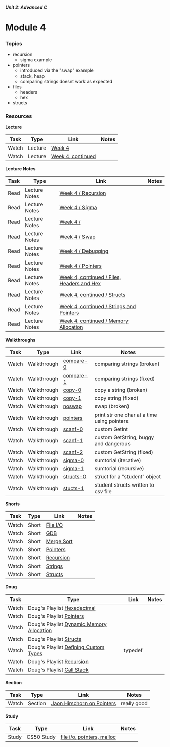 ##### Unit 2: Advanced C

# Module 4

### Topics
* recursion
  * sigma example
* pointers
  * introduced via the "swap" example
  * stack, heap
  * comparing strings doesnt work as expected
* files
  * headers
  * hex
* structs

### Resources

**Lecture**

Task | Type | Link | Notes
-----|------|------|------
Watch | Lecture | [Week 4](http://www.youtube.com/embed/SadMsthVUBM?autoplay=1&rel=0&start=0) |
Watch | Lecture | [Week 4, continued](http://www.youtube.com/embed/uYiVtZHns-A?autoplay=1&rel=0&start=0) |

**Lecture Notes**

Task | Type | Link | Notes
-----|------|------|------
Read | Lecture Notes | [Week 4 / Recursion](http://cdn.cs50.net/2015/fall/lectures/4/m/notes4m/notes4m.html#recursion) |
Read | Lecture Notes | [Week 4 / Sigma](http://cdn.cs50.net/2015/fall/lectures/4/m/notes4m/notes4m.html#sigma)
Read | Lecture Notes | [Week 4 / ](http://cdn.cs50.net/2015/fall/lectures/4/m/notes4m/notes4m.html#debugging_with_cs50_ide)
Read | Lecture Notes | [Week 4 / Swap](http://cdn.cs50.net/2015/fall/lectures/4/m/notes4m/notes4m.html#swap)
Read | Lecture Notes | [Week 4 / Debugging](http://cdn.cs50.net/2015/fall/lectures/4/m/notes4m/notes4m.html#debugging_with_cs50_ide)
Read | Lecture Notes | [Week 4 / Pointers](http://cdn.cs50.net/2015/fall/lectures/4/m/notes4m/notes4m.html#pointers)
Read | Lecture Notes | [Week 4, continued / Files, Headers and Hex](http://cdn.cs50.net/2015/fall/lectures/4/w/notes4w/notes4w.html#files_headers_and_hex)
Read | Lecture Notes | [Week 4, continued / Structs](http://cdn.cs50.net/2015/fall/lectures/4/w/notes4w/notes4w.html#structs)
Read | Lecture Notes | [Week 4, continued / Strings and Pointers](http://cdn.cs50.net/2015/fall/lectures/4/w/notes4w/notes4w.html#strings_and_pointers)
Read | Lecture Notes | [Week 4, continued / Memory Allocation](http://cdn.cs50.net/2015/fall/lectures/4/w/notes4w/notes4w.html#memory_allocation)

**Walkthroughs**

Task | Type | Link | Notes
-----|------|------|------
Watch | Walkthrough | [compare-0](https://www.youtube.com/watch?v=Q9d8F9dXxbA&list=PLhQjrBD2T382SQnebs5bf6BkngrHTbJKg&index=1) | comparing strings (broken)
Watch | Walkthrough | [compare-1](https://www.youtube.com/watch?v=jE_bs-QNj3c&index=2&list=PLhQjrBD2T382SQnebs5bf6BkngrHTbJKg) | comparing strings (fixed)
Watch | Walkthrough | [copy-0](https://www.youtube.com/watch?v=zwKBMSLYrk4&index=3&list=PLhQjrBD2T382SQnebs5bf6BkngrHTbJKg) | copy a string (broken)
Watch | Walkthrough | [copy-1](https://www.youtube.com/watch?v=ebQSYaneMms&list=PLhQjrBD2T382SQnebs5bf6BkngrHTbJKg&index=4) | copy string (fixed)
Watch | Walkthrough | [noswap](https://www.youtube.com/watch?v=ETSddwPGjNM&list=PLhQjrBD2T382SQnebs5bf6BkngrHTbJKg&index=5) | swap (broken)
Watch | Walkthrough | [pointers](https://www.youtube.com/watch?v=1PoFw5_p0xk&index=6&list=PLhQjrBD2T382SQnebs5bf6BkngrHTbJKg) | print str one char at a time using pointers
Watch | Walkthrough | [scanf-0](https://www.youtube.com/watch?v=l1sfaAyt6ac&index=7&list=PLhQjrBD2T382SQnebs5bf6BkngrHTbJKg) | custom GetInt
Watch | Walkthrough | [scanf-1](https://www.youtube.com/watch?v=4zS7RTnRuWY&list=PLhQjrBD2T382SQnebs5bf6BkngrHTbJKg&index=8) | custom GetString, buggy and dangerous
Watch | Walkthrough | [scanf-2](https://www.youtube.com/watch?v=TJK6l_SBLnk&index=9&list=PLhQjrBD2T382SQnebs5bf6BkngrHTbJKg) | custom GetString (fixed)
Watch | Walkthrough | [sigma-0](https://www.youtube.com/watch?v=C-J0fKmwKmw&list=PLhQjrBD2T382SQnebs5bf6BkngrHTbJKg&index=10) | sumtorial (iterative)
Watch | Walkthrough | [sigma-1](https://www.youtube.com/watch?v=GSY5bEv3gX8&index=11&list=PLhQjrBD2T382SQnebs5bf6BkngrHTbJKg) | sumtorial (recursive)
Watch | Walkthrough | [structs-0](https://www.youtube.com/watch?v=yMvRqKmbRm4&list=PLhQjrBD2T382SQnebs5bf6BkngrHTbJKg&index=12) | struct for a "student" object  
Watch | Walkthrough | [stucts-1](https://www.youtube.com/watch?v=hZ2Fy-J8DwQ&index=13&list=PLhQjrBD2T382SQnebs5bf6BkngrHTbJKg) | student structs written to csv file

**Shorts**

Task | Type | Link | Notes
-----|------|------|------
Watch | Short | [File I/O](https://www.youtube.com/watch?v=KwvObCA04dU&list=PLhQjrBD2T381pcj3Ph49iiDkrhZ9FHpHP)
Watch | Short | [GDB](https://www.youtube.com/watch?v=USPvePv1uzE&index=2&list=PLhQjrBD2T381pcj3Ph49iiDkrhZ9FHpHP)
Watch | Short | [Merge Sort](https://www.youtube.com/watch?v=USPvePv1uzE&index=2&list=PLhQjrBD2T381pcj3Ph49iiDkrhZ9FHpHP)
Watch | Short | [Pointers](https://www.youtube.com/watch?v=gv6i2CJm57Q&list=PLhQjrBD2T381pcj3Ph49iiDkrhZ9FHpHP&index=4)
Watch | Short | [Recursion](https://www.youtube.com/watch?v=t4MSwiqfLaY&index=5&list=PLhQjrBD2T381pcj3Ph49iiDkrhZ9FHpHP)
Watch | Short | [Strings](https://www.youtube.com/watch?v=z3j-gK1u6Kg&index=6&list=PLhQjrBD2T381pcj3Ph49iiDkrhZ9FHpHP)
Watch | Short | [Structs](https://www.youtube.com/watch?v=EzRwP7NV0LM&index=7&list=PLhQjrBD2T381pcj3Ph49iiDkrhZ9FHpHP)

**Doug**

Task | Type | Link | Notes
-----|------|------|------
Watch | Doug's Playlist [Hexedecimal](https://www.youtube.com/watch?v=nrFHGtGdOzA&list=PLhQjrBD2T383tGruv374_Yee84qbXeJjq)
Watch | Doug's Playlist [Pointers](https://www.youtube.com/watch?v=yOdd3uYC--A&list=PLhQjrBD2T383tGruv374_Yee84qbXeJjq&index=2)
Watch | Doug's Playlist [Dynamic Memory Allocation](https://www.youtube.com/watch?v=ywqB3ZTf8OE&list=PLhQjrBD2T383tGruv374_Yee84qbXeJjq&index=3)
Watch | Doug's Playlist [Structs](https://www.youtube.com/watch?v=6RLxPdZ59y0&index=4&list=PLhQjrBD2T383tGruv374_Yee84qbXeJjq)
Watch | Doug's Playlist [Defining Custom Types](https://www.youtube.com/watch?v=wgv4xH_tVgA&list=PLhQjrBD2T383tGruv374_Yee84qbXeJjq&index=5) | typedef
Watch | Doug's Playlist [Recursion](https://www.youtube.com/watch?v=VrrnjYgDBEk&list=PLhQjrBD2T383tGruv374_Yee84qbXeJjq&index=6)
Watch | Doug's Playlist [Call Stack](https://www.youtube.com/watch?v=beqqGIdabrE&index=7&list=PLhQjrBD2T383tGruv374_Yee84qbXeJjq)

**Section**

Task | Type | Link | Notes
-----|------|------|------
Watch | Section | [Jaon Hirschorn on Pointers](https://youtu.be/SppBaGROtX0?t=370) | really good

**Study**

Task | Type | Link | Notes
-----|------|------|------
Study | CS50 Study | [file i/o, pointers, malloc](https://study.cs50.net/?toc=io,pointers,malloc)
